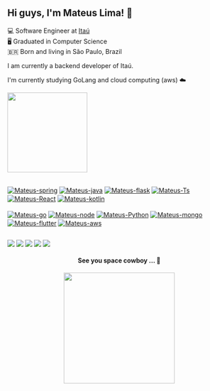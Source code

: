 ## Hi guys, I'm Mateus Lima! :call_me_hand: 

💻 Software Engineer at [Itaú](https://www.itau.com.br/) <br>
:desktop_computer: Graduated in Computer Science <br>
🇧🇷 Born and living in São Paulo, Brazil <br>

I am currently a backend developer of Itaú.

I'm currently studying GoLang and cloud computing (aws) :cloud:
 <div>
  <a href="https://github.com/lordradamanthys">
<!--   <img height="180em" src="https://github-readme-stats.vercel.app/api?username=lordradamanthys&show_icons=true&theme=midnight-purple&include_all_commits=true&count_private=true"/> -->
  <img height="180em" src="https://github-readme-stats.vercel.app/api/top-langs/?username=lordradamanthys&layout=compact&langs_count=8&theme=midnight-purple"/>
</div>
 
<div style="display: inline_block"><br>


<a href="https://spring.io/projects/spring-framework"><img align="center" alt="Mateus-spring" src="https://img.shields.io/badge/Spring-6DB33F?style=for-the-badge&logo=spring&logoColor=white"></a>
 <a href="https://docs.oracle.com/en/java/"><img align="center" alt="Mateus-java" src="https://img.shields.io/badge/Java-ED8B00?style=for-the-badge&logo=java&logoColor=white"></a>
  <a href="https://flask.palletsprojects.com/en/2.0.x/"><img align="center" alt="Mateus-flask" src="https://img.shields.io/badge/Flask-000000?style=for-the-badge&logo=flask&logoColor=white"></a>
   <a href="https://docs.microsoft.com/en-us/archive/msdn-magazine/2015/january/typescript-understanding-typescript"><img align="center" alt="Mateus-Ts"  src="https://img.shields.io/badge/TypeScript-007ACC?style=for-the-badge&logo=typescript&logoColor=white"></a>
  <a href="https://reactnative.dev/docs/getting-started"><img align="center" alt="Mateus-React" src="https://img.shields.io/badge/React_Native-20232A?style=for-the-badge&logo=react&logoColor=61DAFB"></a>
 <a href="https://kotlinlang.org/docs/getting-started.html"> <img align="center" alt="Mateus-kotlin" src="https://img.shields.io/badge/Kotlin-0095D5?&style=for-the-badge&logo=kotlin&logoColor=white"></a>
 <br><br>
  <a href="https://golang.org/doc/"><img align="center" alt="Mateus-go" src="https://img.shields.io/badge/Go-00ADD8?style=for-the-badge&logo=go&logoColor=white"></a>
<a href="https://nodejs.org/en/docs/"> <img align="center" alt="Mateus-node"  src="https://img.shields.io/badge/Node.js-43853D?style=for-the-badge&logo=node.js&logoColor=white"></a>
 <a href="https://www.python.org/doc/"><img align="center" alt="Mateus-Python" src="https://img.shields.io/badge/Python-3776AB?style=for-the-badge&logo=python&logoColor=white"></a>
 <a href="https://docs.mongodb.com/manual/"><img align="center" alt="Mateus-mongo"  src="https://img.shields.io/badge/MongoDB-4EA94B?style=for-the-badge&logo=mongodb&logoColor=white"></a>
 <a href="https://flutter.dev/docs"><img align="center" alt="Mateus-flutter"  src="https://img.shields.io/badge/Flutter-02569B?style=for-the-badge&logo=flutter&logoColor=white"></a>
<a href="https://docs.aws.amazon.com/index.html"> <img align="center" alt="Mateus-aws"  src="https://img.shields.io/badge/Amazon_AWS-232F3E?style=for-the-badge&logo=amazon-aws&logoColor=white"></a>
</div>
  
  ##
 
<div style="display:inline;" > 
   <a href = "mailto:mateuslima565@gmail.com"><img src="https://img.shields.io/badge/Gmail-D14836?style=for-the-badge&logo=gmail&logoColor=white" target="_blank"></a>
   <a href="https://www.linkedin.com/in/mateuslm/" target="_blank"><img src="https://img.shields.io/badge/-LinkedIn-%230077B5?style=for-the-badge&logo=linkedin&logoColor=white" target="_blank"></a> 
  <a href="https://t.me/MateuslMatos" target="_blank"><img src="https://img.shields.io/badge/Telegram-2CA5E0?style=for-the-badge&logo=telegram&logoColor=white" target="_blank"></a>
 <a href="https://api.whatsapp.com/send?phone=5511951237661" target="_blank"><img src="https://img.shields.io/badge/WhatsApp-25D366?style=for-the-badge&logo=whatsapp&logoColor=white" target="_blank"></a>
   <a href="https://instagram.com/mateuslmatos" target="_blank"><img src="https://img.shields.io/badge/-Instagram-%23E4405F?style=for-the-badge&logo=instagram&logoColor=white" target="_blank"></a>
</div>
<div align="center" style="margin: 0 auto;">
  <h4>See you space cowboy ... 👀</h4>
  <img  width="250" heght="100" src="https://user-images.githubusercontent.com/49004830/129315028-9191b164-4d6b-4c55-b426-2bd8de661137.gif">
</div>
